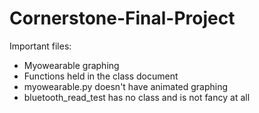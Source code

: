 # Cornerstone-Final-Project

Important files:
- Myowearable graphing
- Functions held in the class document
- myowearable.py doesn't have animated graphing
- bluetooth_read_test has no class and is not fancy at all
